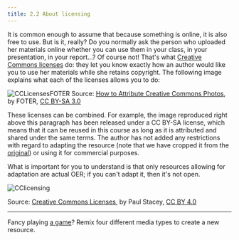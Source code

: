 ```yaml
---
title: 2.2 About licensing
---
```


It is common enough to assume that because something is online, it is also free to use. But is it, really? Do you normally ask the person who uploaded her materials online whether you can use them in your class, in your presentation, in your report…? Of course not! That's what [Creative Commons licenses][1] do: they let you know exactly how an author would like you to use her materials while she retains copyright. The following image explains what each of the licenses allows you to do:

![CCLicensesFOTER][2]
Source: [How to Attribute Creative Commons Photos][3], by FOTER, [CC BY-SA 3.0][4]

These licenses can be combined. For example, the image reproduced right above this paragraph has been released under a CC BY-SA license, which means that it can be reused in this course as long as it is attributed and shared under the same terms. The author has not added any restrictions with regard to adapting the resource (note that we have cropped it from the [original][5]) or using it for commercial purposes.


What is important for you to understand is that only resources allowing for adaptation are actual OER; if you can't adapt it, then it's not open.

![CClicensing][6]

Source: [Creative Commons Licenses][7], by Paul Stacey, [CC BY 4.0][8]


----------


Fancy playing [a game][9]? Remix four different media types to create a new resource.


  [1]: https://creativecommons.org/licenses/
  [2]: http://s4.postimg.org/u7003fenx/Licenses.png
  [3]: http://foter.com/blog/how-to-attribute-creative-commons-photos/
  [4]: https://creativecommons.org/licenses/by-sa/3.0/
  [5]: http://foter.com/blog/how-to-attribute-creative-commons-photos/
  [6]: http://s21.postimg.org/qymuajt5z/CCLicensing.png
  [7]: http://www.slideshare.net/Paul_Stacey/bccampus-open-textbook-workshop
  [8]: https://creativecommons.org/licenses/by/4.0/
  [9]: http://indstudy1.org/univ/355460515034/Flash/Lesson2/PracticeVersion.html
